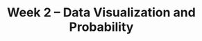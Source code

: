 ---
title: Week 2 – Data Visualization and Probability
weekNumber: 2
days:
    - date: 2025-07-07
      events:
        - name: LEC 4
          type: lecture
          title: Data Visualization and Distributions
          url: http://datahub.ucsd.edu/user-redirect/git-sync?repo=https://github.com/dsc-courses/dsc10-2025-su&subPath=lectures/lec04/lec04.ipynb
          html: resources/lectures/lec04/lec04.html
          podcast: https://podcast.ucsd.edu/watch/s125/dsc10_a00/4
          # readings:
          #   - name: BPD 1-6
          #     url: https://notes.dsc10.com/01-getting_started/tools.html
        - name: QUIZ 1
          type: quiz
          title: Quiz 1 covers Lectures 1-3
        - name: HW 1
          type: hw
          title: Basic Python, Arrays, and DataFrames
          url: http://datahub.ucsd.edu/user-redirect/git-sync?repo=https://github.com/dsc-courses/dsc10-2025-su&subPath=homeworks/hw1/hw1.ipynb
    - date: 2025-07-08
      events:
        - name: LEC 5, part 1
          type: lecture
          title: Histograms and Distributions
          url: http://datahub.ucsd.edu/user-redirect/git-sync?repo=https://github.com/dsc-courses/dsc10-2025-su&subPath=lectures/lec05/lec05-1.ipynb
          html: resources/lectures/lec05/lec05-1.html
          podcast: https://podcast.ucsd.edu/watch/s125/dsc10_a00/5
          # readings:
          #   - name: BPD 1-6
          #     url: https://notes.dsc10.com/01-getting_started/tools.html
        - name: LEC 5, part 2
          type: lecture
          title: Functions 
          url: http://datahub.ucsd.edu/user-redirect/git-sync?repo=https://github.com/dsc-courses/dsc10-2025-su&subPath=lectures/lec05/lec05-2.ipynb
          html: resources/lectures/lec05/lec05-2.html
          podcast:
          # readings:
          #   - name: BPD 1-6
          #     url: https://notes.dsc10.com/01-getting_started/tools.html
    - date: 2025-07-09
      events:
        - name: LEC 6, Part 1
          type: lecture
          title: Applying
          url: http://datahub.ucsd.edu/user-redirect/git-sync?repo=https://github.com/dsc-courses/dsc10-2025-su&subPath=lectures/lec06/lec06-part-1.ipynb
          html: resources/lectures/lec06/lec06-part-1.html
          podcast: https://podcast.ucsd.edu/watch/s125/dsc10_a00
          # readings:
          #   - name: BPD 1-6
          #     url: https://notes.dsc10.com/01-getting_started/tools.html
        - name: LEC 6, Part 2
          type: lecture
          title: Grouping on Multiple Columns, Merging
          url: http://datahub.ucsd.edu/user-redirect/git-sync?repo=https://github.com/dsc-courses/dsc10-2025-su&subPath=lectures/lec06/lec06-part-2.ipynb
          html: resources/lectures/lec06/lec06-part-2.html
          podcast:
          # readings:
          #   - name: BPD 1-6
          #     url: https://notes.dsc10.com/01-getting_started/tools.html
        - name: LAB 2
          type: lab
          title: Data Visualizations and Python Functions
          url: http://datahub.ucsd.edu/user-redirect/git-sync?repo=https://github.com/dsc-courses/dsc10-2025-su&subPath=labs/lab2/lab2.ipynb
    - date: 2025-07-11
      events:
        - name: LEC 7, part 1
          type: lecture
          title: Conditional Statements and Iteration
          url: http://datahub.ucsd.edu/user-redirect/git-sync?repo=https://github.com/dsc-courses/dsc10-2025-su&subPath=lectures/lec07/lec07-part-1.ipynb
          html: resources/lectures/lec07/lec07-part-1.html
          podcast:
          # readings:
          #   - name: BPD 1-6
          #     url: https://notes.dsc10.com/01-getting_started/tools.html
        - name: LEC 7, part 2
          type: lecture
          title: Probability
          html: resources/lectures/lec07/lec07-part-2.html
        - name: HW 2
          type: hw
          title: DataFrames, Data Visualization, and Functions
          url: http://datahub.ucsd.edu/user-redirect/git-sync?repo=https://github.com/dsc-courses/dsc10-2025-su&subPath=homeworks/hw2/hw2.ipynb
---